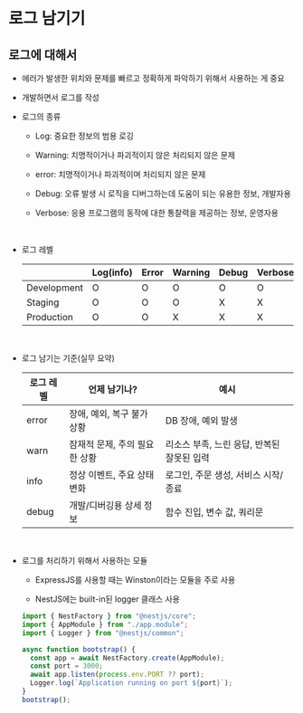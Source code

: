 # 로그 남기기

## 로그에 대해서

- 에러가 발생한 위치와 문제를 빠르고 정확하게 파악하기 위해서 사용하는 게 중요

- 개발하면서 로그를 작성

- 로그의 종류

  - Log: 중요한 정보의 범용 로깅

  - Warning: 치명적이거나 파괴적이지 않은 처리되지 않은 문제

  - error: 치명적이거나 파괴적이며 처리되지 않은 문제

  - Debug: 오류 발생 시 로직을 디버그하는데 도움이 되는 유용한 정보, 개발자용

  - Verbose: 응용 프로그램의 동작에 대한 통찰력을 제공하는 정보, 운영자용

<br />

- 로그 레벨

  |             | Log(info) | Error | Warning | Debug | Verbose |
  | ----------- | --------- | ----- | ------- | ----- | ------- |
  | Development | O         | O     | O       | O     | O       |
  | Staging     | O         | O     | O       | X     | X       |
  | Production  | O         | O     | X       | X     | X       |

<br />

- 로그 남기는 기준(실무 요약)

  | 로그 레벨 | 언제 남기나?                  | 예시                                       |
  | --------- | ----------------------------- | ------------------------------------------ |
  | error     | 장애, 예외, 복구 불가 상황    | DB 장애, 예외 발생                         |
  | warn      | 잠재적 문제, 주의 필요한 상황 | 리소스 부족, 느린 응답, 반복된 잘못된 입력 |
  | info      | 정상 이벤트, 주요 상태 변화   | 로그인, 주문 생성, 서비스 시작/종료        |
  | debug     | 개발/디버깅용 상세 정보       | 함수 진입, 변수 값, 쿼리문                 |

<br />

- 로그를 처리하기 위해서 사용하는 모듈

  - ExpressJS를 사용할 때는 Winston이라는 모듈을 주로 사용

  - NestJS에는 built-in된 logger 클래스 사용

  ```ts
  import { NestFactory } from "@nestjs/core";
  import { AppModule } from "./app.module";
  import { Logger } from "@nestjs/common";

  async function bootstrap() {
    const app = await NestFactory.create(AppModule);
    const port = 3000;
    await app.listen(process.env.PORT ?? port);
    Logger.log(`Application running on port ${port}`);
  }
  bootstrap();
  ```
